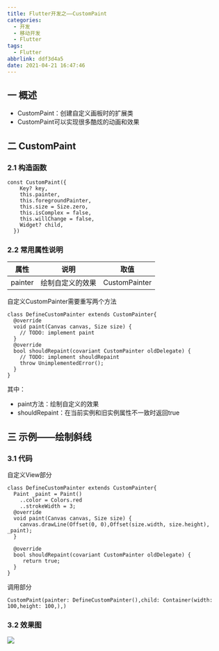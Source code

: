 ```yaml
---
title: Flutter开发之——CustomPaint
categories:
  - 开发
  - 移动开发
  - Flutter
tags:
  - Flutter
abbrlink: ddf3d4a5
date: 2021-04-21 16:47:46
---
```

## 一  概述

* CustomPaint：创建自定义画板时的扩展类
* CustomPaint可以实现很多酷炫的动画和效果

<!--more-->

## 二 CustomPaint

### 2.1 构造函数

```
const CustomPaint({
    Key? key,
    this.painter,
    this.foregroundPainter,
    this.size = Size.zero,
    this.isComplex = false,
    this.willChange = false,
    Widget? child,
  })
```

### 2.2 常用属性说明

|  属性   |       说明       |     取值      |
| :-----: | :--------------: | :-----------: |
| painter | 绘制自定义的效果 | CustomPainter |

自定义CustomPainter需要重写两个方法

```
class DefineCustomPainter extends CustomPainter{
  @override
  void paint(Canvas canvas, Size size) {
    // TODO: implement paint
  }
  @override
  bool shouldRepaint(covariant CustomPainter oldDelegate) {
    // TODO: implement shouldRepaint
    throw UnimplementedError();
  }
}
```

其中：

* paint方法：绘制自定义的效果
* shouldRepaint：在当前实例和旧实例属性不一致时返回true

## 三 示例——绘制斜线

### 3.1 代码

自定义View部分

```
class DefineCustomPainter extends CustomPainter{
  Paint _paint = Paint()
    ..color = Colors.red
    ..strokeWidth = 3;
  @override
  void paint(Canvas canvas, Size size) {
    canvas.drawLine(Offset(0, 0),Offset(size.width, size.height), _paint);
  }

  @override
  bool shouldRepaint(covariant CustomPainter oldDelegate) {
     return true;
  }
}
```

调用部分

```
CustomPaint(painter: DefineCustomPainter(),child: Container(width: 100,height: 100,),)
```

### 3.2 效果图
![][1]



[1]:https://cdn.jsdelivr.net/gh/PGzxc/CDN@master/blog-flutter/flutter-customPaint-sample.png
